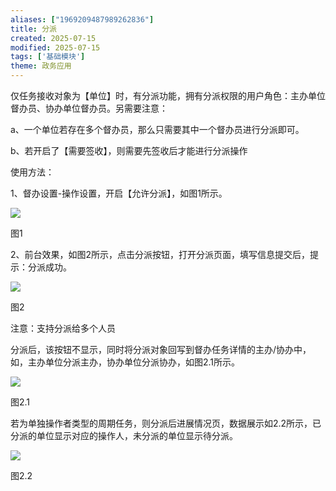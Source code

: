 ```yaml
---
aliases: ["1969209487989262836"]
title: 分派
created: 2025-07-15
modified: 2025-07-15
tags: ['基础模块']
theme: 政务应用
---
```


仅任务接收对象为【单位】时，有分派功能，拥有分派权限的用户角色：主办单位督办员、协办单位督办员。另需要注意：

a、一个单位若存在多个督办员，那么只需要其中一个督办员进行分派即可。

b、若开启了【需要签收】，则需要先签收后才能进行分派操作

使用方法：

1、督办设置-操作设置，开启【允许分派】，如图1所示。

![](b4705cbf891cbc9542d95ef79ffc0e6d.jpg)

图1

2、前台效果，如图2所示，点击分派按钮，打开分派页面，填写信息提交后，提示：分派成功。

![](ccf780a867a05825d09cd1fa993b5d3b.jpg)

图2

注意：支持分派给多个人员

分派后，该按钮不显示，同时将分派对象回写到督办任务详情的主办/协办中，如，主办单位分派主办，协办单位分派协办，如图2.1所示。

![](d1cf9a0776f54a13e1b8e649e910d06f.jpg)

图2.1

若为单独操作者类型的周期任务，则分派后进展情况页，数据展示如2.2所示，已分派的单位显示对应的操作人，未分派的单位显示待分派。

![](a1ddb7f6eaa782c88ff49c145287944d.jpg)

图2.2
